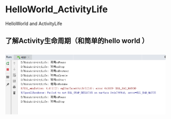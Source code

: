 # HelloWorld_ActivityLife
HelloWorld and ActivityLife
## 了解Activity生命周期（和简单的hello world ）
## ![Image text](https://github.com/1158509577/HelloWorld_ActivityLife/blob/master/image/result.png)
